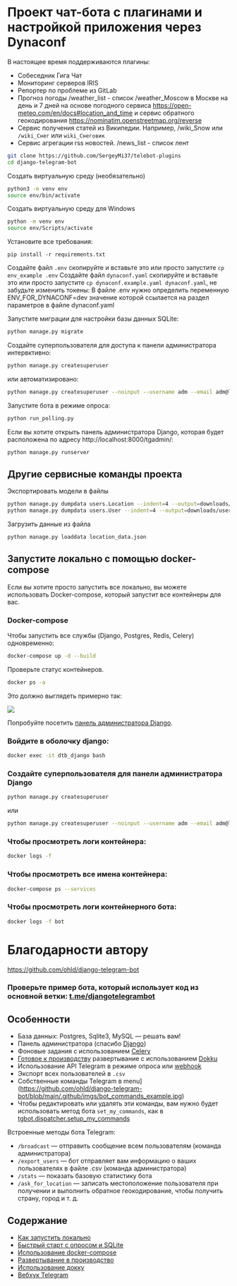 # Проект чат-бота с плагинами и настройкой приложения через Dynaconf

В настоящее время поддерживаются плагины:
- Собеседник Гига Чат
- Мониторинг серверов IRIS
- Репортер по проблеме из GitLab
- Прогноз погоды /weather_list - список /weather_Moscow в Москве на день и 7 дней 
  на основе погодного сервиса https://open-meteo.com/en/docs#location_and_time 
  и сервис обратного геокодирования https://nominatim.openstreetmap.org/reverse
- Сервис получения статей из Википедии. Например, /wiki_Snow или <code>/wiki_Снег</code> или <code>wiki_Снеговик</code>
- Сервис агрегации rss новостей. /news_list - список лент

``` bash
git clone https://github.com/SergeyMi37/telebot-plugins
cd django-telegram-bot
```

Создать виртуальную среду (необязательно)
``` bash
python3 -m venv env
source env/bin/activate
```

Создать виртуальную среду для Windows
``` bash
python -m venv env
source env/Scripts/activate
```

Установите все требования:
```
pip install -r requirements.txt
```

Создайте файл `.env` скопируйте и вставьте это или просто запустите `cp env_example .env`
Создайте файл `dynaconf.yaml` скопируйте и вставьте это или просто запустите `cp dynaconf.example.yaml dynaconf.yaml`, не забудьте изменить токены:
В файле .env нужно определить переменную ENV_FOR_DYNACONF=dev значение которой ссылается на раздел параметров в файле dynaconf.yaml

Запустите миграции для настройки базы данных SQLite:
``` bash
python manage.py migrate
```

Создайте суперпользователя для доступа к панели администратора интервктивно:
``` bash
python manage.py createsuperuser
```
или автоматизировано:
``` bash
python manage.py createsuperuser --noinput --username adm --email adm@localhost.com # .env DJANGO_SUPERUSER_PASSWORD=demo
```

Запустите бота в режиме опроса:
``` bash
python run_polling.py
```

Если вы хотите открыть панель администратора Django, которая будет расположена по адресу http://localhost:8000/tgadmin/:
``` bash
python manage.py runserver
```
## Другие сервисные команды проекта

Экспортировать модели в файлы
``` bash
python manage.py dumpdata users.Location --indent=4 --output=downloads/location_data.json
python manage.py dumpdata users.User --indent=4 --output=downloads/users_data.json
```
Загрузить данные из файла
``` bash
python manage.py loaddata location_data.json
```

## Запустите локально с помощью docker-compose
Если вы хотите просто запустить все локально, вы можете использовать Docker-compose, который запустит все контейнеры для вас.

### Docker-compose

Чтобы запустить все службы (Django, Postgres, Redis, Celery) одновременно:
``` bash
docker-compose up -d --build
```

Проверьте статус контейнеров.
``` bash
docker ps -a
```
Это должно выглядеть примерно так:
<p align="left">
<img src="https://github.com/ohld/django-telegram-bot/raw/main/.github/imgs/containers_status.png">
</p>

Попробуйте посетить <a href="http://0.0.0.0:8000/tgadmin">панель администратора Django</a>.

### Войдите в оболочку django:

``` bash
docker exec -it dtb_django bash
```

### Создайте суперпользователя для панели администратора Django

``` bash
python manage.py createsuperuser
```
или
``` bash
python manage.py createsuperuser --noinput --username adm --email adm@localhost.com # .env DJANGO_SUPERUSER_PASSWORD=demo
```

### Чтобы просмотреть логи контейнера:

``` bash
docker logs -f
```
### Чтобы просмотреть все имена контейнера:

``` bash
docker-compose ps --services
```
### Чтобы просмотреть логи контейнерного бота:

``` bash
docker logs -f bot
```

# Благодарности автору

https://github.com/ohld/django-telegram-bot

### Проверьте пример бота, который использует код из основной ветки: [t.me/djangotelegrambot](https://t.me/djangotelegrambot)
## Особенности

* База данных: Postgres, Sqlite3, MySQL — решать вам!
* Панель администратора (спасибо [Django](https://docs.djangoproject.com/en/3.1/intro/tutorial01/))
* Фоновые задания с использованием [Celery](https://docs.celeryproject.org/en/stable/)
* [Готовое к производству](https://github.com/ohld/django-telegram-bot/wiki/Production-Deployment-using-Dokku) развертывание с использованием [Dokku](https://dokku.com)
* Использование API Telegram в режиме опроса или [webhook](https://core.telegram.org/bots/api#setwebhook)
* Экспорт всех пользователей в `.csv`
* Собственные команды Telegram в menu](https://github.com/ohld/django-telegram-bot/blob/main/.github/imgs/bot_commands_example.jpg)
* Чтобы редактировать или удалять эти команды, вам нужно будет использовать метод бота `set_my_commands`, как в [tgbot.dispatcher.setup_my_commands](https://github.com/ohld/django-telegram-bot/blob/main/tgbot/dispatcher.py#L150-L156)

Встроенные методы бота Telegram:
* `/broadcast` — отправить сообщение всем пользователям (команда администратора)
* `/export_users` — бот отправляет вам информацию о ваших пользователях в файле .csv (команда администратора)
* `/stats` — показать базовую статистику бота
* `/ask_for_location` — записать местоположение пользователя при получении и выполнить обратное геокодирование, чтобы получить страну, город и т. д.

## Содержание

* [Как запустить локально](https://github.com/ohld/django-telegram-bot/#how-to-run)
* [Быстрый старт с опросом и SQLite](https://github.com/ohld/django-telegram-bot/#quickstart-polling--sqlite)
* [Использование docker-compose](https://github.com/ohld/django-telegram-bot/#run-locally-using-docker-compose)
* [Развертывание в производство](https://github.com/ohld/django-telegram-bot/#deploy-to-production)
* [Использование докку](https://github.com/ohld/django-telegram-bot/#deploy-using-dokku-step-by-step) 
* [Вебхук Telegram](https://github.com/ohld/django-telegram-bot/#https--telegram-bot-webhook)